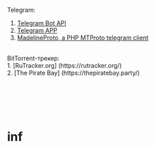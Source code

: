 Telegram: <br>
1. [Telegram Bot API](https://core.telegram.org/bots/api#available-methods) <br>
2. [Telegram APP](https://my.telegram.org/auth?to=apps) <br>
3. [MadelineProto, a PHP MTProto telegram client](https://docs.madelineproto.xyz/) <br>
 <br>
BitTorrent-трекер: <br>
1. [RuTracker.org] (https://rutracker.org/) <br>
2. [The Pirate Bay] (https://thepiratebay.party/) <br>
 <br>
 <br>
 <br>
 <br>
 <br>



















# inf
